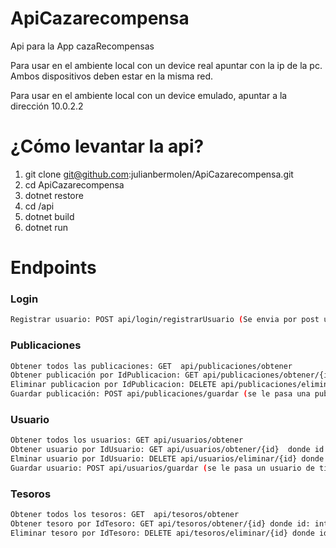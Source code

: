 # ApiCazarecompensa
Api para la App cazaRecompensas

Para usar en el ambiente local con un device real apuntar con la ip de la pc. Ambos dispositivos deben estar en la misma red.

Para usar en el ambiente local con un device emulado, apuntar a la dirección 10.0.2.2

# ¿Cómo levantar la api?

1. git clone git@github.com:julianbermolen/ApiCazarecompensa.git
2. cd ApiCazarecompensa
3. dotnet restore
4. cd /api
5. dotnet build
6. dotnet run


# Endpoints


### Login
```sh
Registrar usuario: POST api/login/registrarUsuario (Se envia por post un usuario de tipo Usuario)
```

### Publicaciones
```sh
Obtener todos las publicaciones: GET  api/publicaciones/obtener
Obtener publicación por IdPublicacion: GET api/publicaciones/obtener/{id} donde id: int
Eliminar publicacion por IdPublicacion: DELETE api/publicaciones/eliminar/{id} donde id: int
Guardar publicación: POST api/publicaciones/guardar (se le pasa una publicación de tipo Publicacion)
```

### Usuario
```sh
Obtener todos los usuarios: GET api/usuarios/obtener
Obtener usuario por IdUsuario: GET api/usuarios/obtener/{id}  donde id: int
Elminar usuario por IdUsuario: DELETE api/usuarios/eliminar/{id} donde id:int
Guardar usuario: POST api/usuarios/guardar (se le pasa un usuario de tipo Usuario)
```

### Tesoros
```sh
Obtener todos los tesoros: GET  api/tesoros/obtener
Obtener tesoro por IdTesoro: GET api/tesoros/obtener/{id} donde id: int
Eliminar tesoro por IdTesoro: DELETE api/tesoros/eliminar/{id} donde id: int
```




